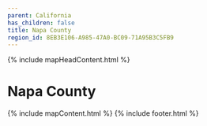 ```yaml
---
parent: California
has_children: false
title: Napa County
region_id: 8EB3E106-A985-47A0-BC09-71A95B3C5FB9
---
```

{% include mapHeadContent.html %}
# Napa County
{% include mapContent.html %}
{% include footer.html %}
